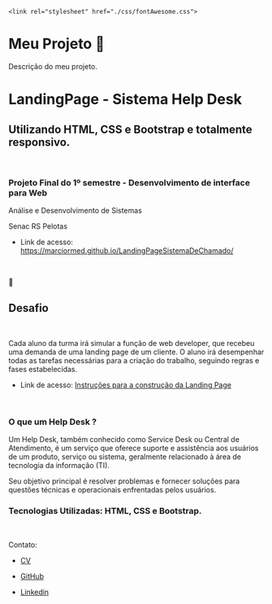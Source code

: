     <link rel="stylesheet" href="./css/fontAwesome.css">


# Meu Projeto :rocket:

<i class="fa fa-github"></i> Descrição do meu projeto.




# LandingPage - Sistema Help Desk

## Utilizando HTML, CSS e Bootstrap e totalmente responsivo.

<br>

### Projeto Final do 1º semestre - Desenvolvimento de interface para Web  

Análise e Desenvolvimento de Sistemas

Senac RS Pelotas 
<br>

- Link de acesso:
https://marciormed.github.io/LandingPageSistemaDeChamado/
<br>

:rocket:
## Desafio
<br>

Cada aluno da turma irá simular a função de web developer, que recebeu uma demanda de uma landing page de um cliente. O aluno irá desempenhar todas as tarefas necessárias para a criação do trabalho, seguindo regras e fases estabelecidas.

 - Link de acesso: [Instruções para a construção da Landing Page](https://docs.google.com/document/d/1bKW_ZHuxPkErpnUIBULE6R3M3n2cn-4aAcyjgS7VGjg/edit) 

<br>

### O que um Help Desk ?

<p>Um Help Desk, também conhecido como Service Desk ou Central de Atendimento, é um serviço que oferece suporte e assistência aos usuários de um produto, serviço ou sistema, geralmente relacionado à área de tecnologia da informação (TI).</p> 

<p>  
  Seu objetivo principal é resolver problemas e fornecer soluções para questões técnicas e operacionais enfrentadas pelos usuários.
</p>



### Tecnologias Utilizadas: HTML, CSS e Bootstrap.

<br>

Contato: 

- [CV](https://marciormed.github.io/Cv_Dev/cv)

- [GitHub](https://github.com/MarcioRMed)

- [Linkedin](https://www.linkedin.com/in/m%C3%A1rcio-medeiros-056204205/)


